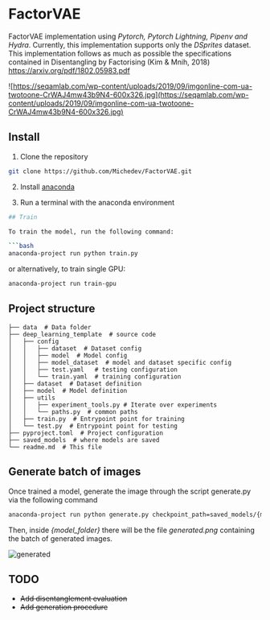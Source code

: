 # FactorVAE

FactorVAE implementation using _Pytorch, Pytorch Lightning, Pipenv and Hydra_.
Currently, this implementation supports only the _DSprites_ dataset.
This implementation follows as much as possible the specifications contained in Disentangling by Factorising (Kim & Mnih, 2018) https://arxiv.org/pdf/1802.05983.pdf

![https://seqamlab.com/wp-content/uploads/2019/09/imgonline-com-ua-twotoone-CrWAJ4mw43b9N4-600x326.jpg](https://seqamlab.com/wp-content/uploads/2019/09/imgonline-com-ua-twotoone-CrWAJ4mw43b9N4-600x326.jpg)

## Install

1. Clone the repository

```bash
git clone https://github.com/Michedev/FactorVAE.git
```

2. Install [anaconda](https://www.anaconda.com/)


3. Run a terminal with the anaconda environment

```bash
## Train

To train the model, run the following command:

```bash
anaconda-project run python train.py
```

or alternatively, to train single GPU:


```bash
anaconda-project run train-gpu
 ```

## Project structure

    ├── data  # Data folder
    ├── deep_learning_template  # source code
    │   ├── config
    │   │   ├── dataset  # Dataset config
    │   │   ├── model  # Model config
    │   │   ├── model_dataset  # model and dataset specific config
    │   │   ├── test.yaml   # testing configuration
    │   │   └── train.yaml  # training configuration
    │   ├── dataset  # Dataset definition
    │   ├── model  # Model definition
    │   ├── utils
    │   │   ├── experiment_tools.py # Iterate over experiments
    │   │   └── paths.py  # common paths
    │   ├── train.py  # Entrypoint point for training
    │   └── test.py  # Entrypoint point for testing
    ├── pyproject.toml  # Project configuration
    ├── saved_models  # where models are saved
    └── readme.md  # This file

## Generate batch of images

Once trained a model, generate the image through the script generate.py via the following command

```bash
anaconda-project run python generate.py checkpoint_path=saved_models/{model_folder}
```

Then, inside _{model_folder}_ there will be the file _generated.png_ containing the batch of generated images.

![generated](https://user-images.githubusercontent.com/12683228/193795520-e162eace-62ca-47f7-b9e2-428dbe88203e.png)


## TODO

- ~~Add disentanglement evaluation~~
- ~~Add generation procedure~~
